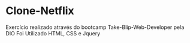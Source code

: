 # Clone-Netflix

Exercício realizado através do bootcamp Take-Blip-Web-Developer pela DIO
Foi Utilizado HTML, CSS e Jquery

